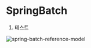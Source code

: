 # SpringBatch

1. 테스트

![spring-batch-reference-model](https://user-images.githubusercontent.com/19945223/173719948-f60ffed1-3d03-4641-938c-1db2e006d377.png)
